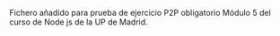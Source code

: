Fichero añadido para prueba de ejercicio P2P obligatorio Módulo 5 del curso de Node js
de la UP de Madrid.

